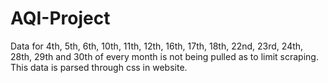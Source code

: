 # AQI-Project

Data for 4th, 5th, 6th, 10th, 11th, 12th, 16th, 17th, 18th, 22nd, 23rd, 24th, 28th, 29th and 30th of every month is not being pulled as to limit scraping. This data is parsed through css in website.
